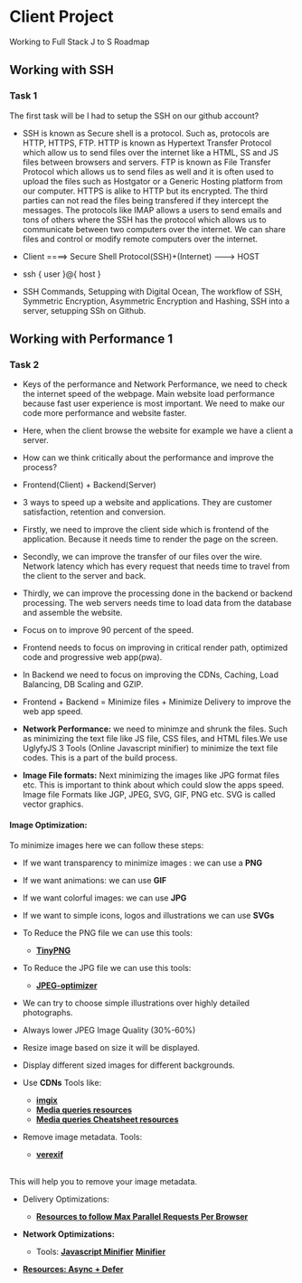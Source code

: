 # Client Project
Working to Full Stack J to S Roadmap

## Working with SSH
### Task 1
The first task will be I had to setup the SSH on our github account?
* SSH is known as Secure shell is a protocol. Such as, protocols are HTTP, HTTPS, FTP. HTTP is known as Hypertext Transfer Protocol which allow us to send files over the internet like a HTML, SS and JS files between browsers and servers. FTP is known as File Transfer Protocol which allows us to send files as well and it is often used to upload the files such as Hostgator or a Generic Hosting platform from our computer. HTTPS is alike to HTTP but its encrypted. The third parties can not read the files being transfered if they intercept the messages. The protocols like IMAP allows a users to send emails and tons of others where the SSH has the protocol which allows us to communicate between two computers over the internet. We can share files and control or modify remote computers over the internet.

* Client ====> Secure Shell Protocol(SSH)+(Internet) ---> HOST
* ssh { user }@{ host }
* SSH Commands, Setupping with Digital Ocean, The workflow of SSH, Symmetric Encryption, Asymmetric Encryption and Hashing, SSH into a server, setupping SSh on Github.

## Working with Performance 1
### Task 2

* Keys of the performance and Network Performance, we need to check the internet speed of the webpage. Main website load performance because fast user experience is most important. We need to make our code more performance and website faster.

* Here, when the client browse the website for example we have a client a server. 

* How can we think critically about the performance and improve the process?

* Frontend(Client) + Backend(Server)
* 3 ways to speed up a website and applications. They are customer satisfaction, retention and conversion. 

* Firstly, we need to improve the client side which is frontend of the application. Because it needs time to render the page on the screen.

* Secondly, we can improve the transfer of our files over the wire. Network latency which has every request that needs time to travel from the client to the server and back.

* Thirdly, we can improve the processing done in the backend or backend processing. The web servers needs time to load data from the database and assemble the website. 

* Focus on to improve 90 percent of the speed. 

* Frontend needs to focus on improving in critical render path, optimized code and progressive web app(pwa).

* In Backend we need to focus on improving the CDNs, Caching, Load Balancing, DB Scaling and GZIP.

* Frontend + Backend = Minimize files + Minimize Delivery to improve the web app speed.

* <b>Network Performance:</b> we need to minimze and shrunk the files. Such as minimizing the text file like JS file, CSS files, and HTML files.We use UglyfyJS 3 Tools (Online Javascript minifier) to minimize the text file codes. This is a part of the build process.

* <b>Image File formats:</b> Next minimizing the images like JPG format files etc. This is important to think about which could slow the apps speed. Image file Formats like JGP, JPEG, SVG, GIF, PNG etc. SVG is called vector graphics.

#### <b>Image Optimization: </b>
To minimize images here we can follow these steps:
* If we want transparency to minimize images : we can use a <b>PNG</b>

* If we want animations: we can use <b>GIF</b>

* If we want colorful images: we can use <b>JPG</b>
* If we want to simple icons, logos and illustrations we can use <b>SVGs</b>

* To Reduce the PNG file we can use this tools:
   * **[TinyPNG](https://tinypng.com/)**

* To Reduce the JPG file we can use this tools:
   * **[JPEG-optimizer](http://jpeg-optimizer.com/)**

* We can try to choose simple illustrations over highly detailed photographs.

* Always lower JPEG Image Quality (30%-60%)
* Resize image based on size it will be displayed.
* Display different sized images for different backgrounds.
* Use <b>CDNs</b> Tools like:
    * **[imgix](https://imgix.com/)**
    * **[Media queries resources](https://gist.github.com/bartholomej/8415655)**
    * **[Media queries Cheatsheet resources](https://css-tricks.com/snippets/css/media-queries-for-standard-devices/)**

* Remove image metadata. Tools:
     * **[verexif](https://www.verexif.com/en/)**
<br/>
This will help you to remove your image metadata.

* Delivery Optimizations:
   * **[Resources to follow Max Parallel Requests Per Browser](https://stackoverflow.com/questions/985431/max-parallel-http-connections-in-a-browser)**

* <b>Network Optimizations:</b>
   * Tools: **[Javascript Minifier](https://javascript-minifier.com/)** **[Minifier](https://www.minifier.org/)**


* **[Resources: Async + Defer](https://stackoverflow.com/questions/10808109/script-tag-async-defer)**








